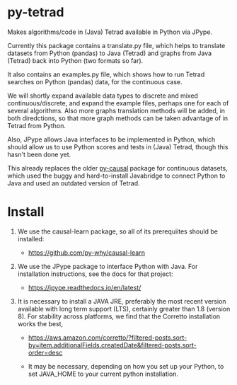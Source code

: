 # py-tetrad
Makes algorithms/code in (Java) Tetrad available in Python via JPype.

Currently this package contains a translate.py file, which helps to translate datasets from Python (pandas) to Java (Tetrad) and graphs from Java (Tetrad) back into Python (two formats so far). 

It also contains an examples.py file, which shows how to run Tetrad searches on Python (pandas) data, for the continuous case. 

We will shortly expand available data types to discrete and mixed continuous/discrete, and expand the example files, perhaps one for each of several algorithms. Also more graphs translation methods will be added, in both diredctions, so that more graph methods can be taken advantage of in Tetrad from Python.

Also, JPype allows Java interfaces to be implemented in Python, which should allow us to use Python scores and tests in (Java) Tetrad, though this hasn't been done yet.
 
This already replaces the older [py-causal](https://github.com/bd2kccd/py-causal) package for continuous datasets, which used the buggy and hard-to-install Javabridge to connect Python to Java and used an outdated version of Tetrad.

# Install

1. We use the causal-learn package, so all of its prerequiites should be installed:

    * https://github.com/py-why/causal-learn

1. We use the JPype package to interface Python with Java. For installation instructions, see the docs for that project:

    * https://jpype.readthedocs.io/en/latest/

1. It is necessary to install a JAVA JRE, preferably the most recent version available with long term support (LTS), certainly greater than 1.8 (version 8). For stability across platforms, we find that the  Corretto installation works the best, 

    * https://aws.amazon.com/corretto/?filtered-posts.sort-by=item.additionalFields.createdDate&filtered-posts.sort-order=desc

    * It may be necessary, depending on how you set up your Python, to set JAVA_HOME to your current python installation.
